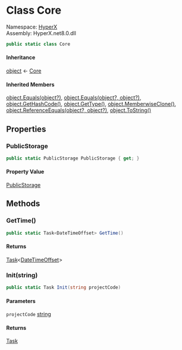 # <a id="HyperX_Core"></a> Class Core

Namespace: [HyperX](HyperX.md)  
Assembly: HyperX.net8.0.dll  

```csharp
public static class Core
```

#### Inheritance

[object](https://learn.microsoft.com/dotnet/api/system.object) ← 
[Core](HyperX.Core.md)

#### Inherited Members

[object.Equals\(object?\)](https://learn.microsoft.com/dotnet/api/system.object.equals\#system\-object\-equals\(system\-object\)), 
[object.Equals\(object?, object?\)](https://learn.microsoft.com/dotnet/api/system.object.equals\#system\-object\-equals\(system\-object\-system\-object\)), 
[object.GetHashCode\(\)](https://learn.microsoft.com/dotnet/api/system.object.gethashcode), 
[object.GetType\(\)](https://learn.microsoft.com/dotnet/api/system.object.gettype), 
[object.MemberwiseClone\(\)](https://learn.microsoft.com/dotnet/api/system.object.memberwiseclone), 
[object.ReferenceEquals\(object?, object?\)](https://learn.microsoft.com/dotnet/api/system.object.referenceequals), 
[object.ToString\(\)](https://learn.microsoft.com/dotnet/api/system.object.tostring)

## Properties

### <a id="HyperX_Core_PublicStorage"></a> PublicStorage

```csharp
public static PublicStorage PublicStorage { get; }
```

#### Property Value

 [PublicStorage](HyperX.Storage.PublicStorage.md)

## Methods

### <a id="HyperX_Core_GetTime"></a> GetTime\(\)

```csharp
public static Task<DateTimeOffset> GetTime()
```

#### Returns

 [Task](https://learn.microsoft.com/dotnet/api/system.threading.tasks.task\-1)<[DateTimeOffset](https://learn.microsoft.com/dotnet/api/system.datetimeoffset)\>

### <a id="HyperX_Core_Init_System_String_"></a> Init\(string\)

```csharp
public static Task Init(string projectCode)
```

#### Parameters

`projectCode` [string](https://learn.microsoft.com/dotnet/api/system.string)

#### Returns

 [Task](https://learn.microsoft.com/dotnet/api/system.threading.tasks.task)

